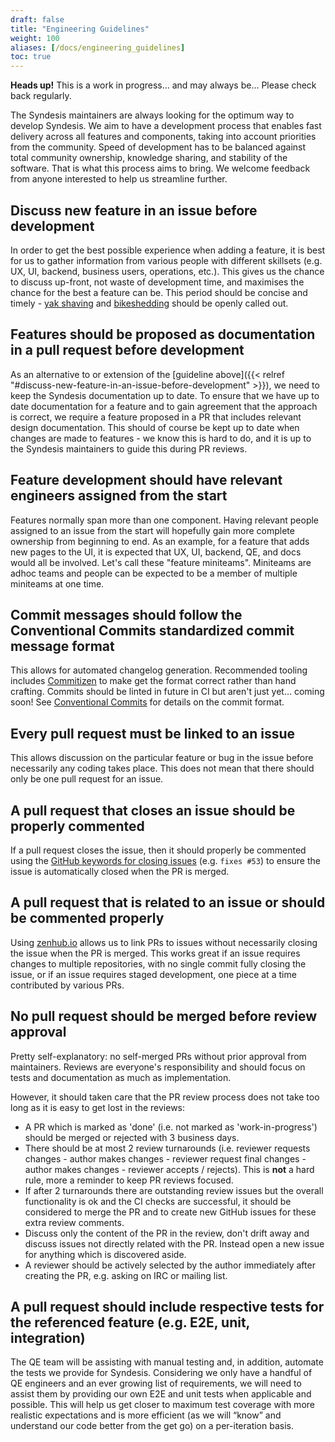 ```yaml
---
draft: false
title: "Engineering Guidelines"
weight: 100
aliases: [/docs/engineering_guidelines]
toc: true
---
```


<div class="alert alert-info" role="alert">
  <strong>Heads up!</strong> This is a work in progress... and may always be... Please check back regularly.
</div>

The Syndesis maintainers are always looking for the optimum way to develop Syndesis. We aim to have a development process that enables fast delivery across all features and components, taking into account priorities from the community. Speed of development has to be balanced against total community ownership, knowledge sharing, and stability of the software. That is what this process aims to bring. We welcome feedback from anyone interested to help us streamline further.

## Discuss new feature in an issue before development

In order to get the best possible experience when adding a feature, it is best for us to gather information from various people with different skillsets (e.g. UX, UI, backend, business users, operations, etc.). This gives us the chance to discuss up-front, not waste of development time, and maximises the chance for the best a feature can be. This period should be concise and timely - [yak shaving](http://catb.org/jargon/html/Y/yak-shaving.html) and [bikeshedding](https://en.wiktionary.org/wiki/bikeshedding) should be openly called out.

## Features should be proposed as documentation in a pull request before development

As an alternative to or extension of the [guideline above]({{< relref "#discuss-new-feature-in-an-issue-before-development" >}}), we need to keep the Syndesis documentation up to date. To ensure that we have up to date documentation for a feature and to gain agreement that the approach is correct, we require a feature proposed in a PR that includes relevant design documentation. This should of course be kept up to date when changes are made to features - we know this is hard to do, and it is up to the Syndesis maintainers to guide this during PR reviews.

## Feature development should have relevant engineers assigned from the start

Features normally span more than one component. Having relevant people assigned to an issue from the start will hopefully gain more complete ownership from beginning to end. As an example, for a feature that adds new pages to the UI, it is expected that UX, UI, backend, QE, and docs would all be involved. Let's call these "feature miniteams". Miniteams are adhoc teams and people can be expected to be a member of multiple miniteams at one time.

## Commit messages should follow the Conventional Commits standardized commit message format

This allows for automated changelog generation. Recommended tooling includes [Commitizen](https://github.com/commitizen/cz-cli) to make get the format correct rather than hand crafting. Commits should be linted in future in CI but aren't just yet... coming soon! See [Conventional Commits](http://conventionalcommits.org/) for details on the commit format.

## Every pull request must be linked to an issue

This allows discussion on the particular feature or bug in the issue before necessarily any coding takes place. This does not mean that there should only be one pull request for an issue.

## A pull request that closes an issue should be properly commented

If a pull request closes the issue, then it should properly be commented using the [GitHub keywords for closing issues](https://help.github.com/articles/closing-issues-via-commit-messages/)  (e.g. `fixes #53`) to ensure the issue is automatically closed when the PR is merged.

## A pull request that is related to an issue or should be commented properly

Using [zenhub.io](https://zenhub.io) allows us to link PRs to issues without necessarily closing the issue when the PR is merged. This works great if an issue requires changes to multiple repositories, with no single commit fully closing the issue, or if an issue requires staged development, one piece at a time contributed by various PRs.

## No pull request should be merged before review approval

Pretty self-explanatory: no self-merged PRs without prior approval from maintainers. Reviews are everyone's responsibility and should focus on tests and documentation as much as implementation.

However, it should taken care that the PR review process does not take too long as it is easy to get lost in the reviews:

* A PR which is marked as 'done' (i.e. not marked as 'work-in-progress') should be merged or rejected with 3 business days.
* There should be at most 2 review turnarounds (i.e. reviewer requests changes - author makes changes - reviewer request final changes - author makes changes - reviewer accepts / rejects). This is **not** a hard rule, more a reminder to keep PR reviews focused.
* If after 2 turnarounds there are outstanding review issues but the overall functionality is ok and the CI checks are successful, it should be considered to merge the PR and to create new GitHub issues for these extra review comments.
* Discuss only the content of the PR in the review, don't drift away and discuss issues not directly related with the PR. Instead open a new issue for anything which is discovered aside.
* A reviewer should be actively selected by the author immediately after creating the PR, e.g. asking on IRC or mailing list.

## A pull request should include respective tests for the referenced feature (e.g. E2E, unit, integration)

The QE team will be assisting with manual testing and, in addition, automate the tests we provide for Syndesis. Considering we only have a handful of QE engineers and an ever growing list of requirements, we will need to assist them by providing our own E2E and unit tests when applicable and possible. This will help us get closer to maximum test coverage with more realistic expectations and is more efficient (as we will “know” and understand our code better from the get go) on a per-iteration basis.


